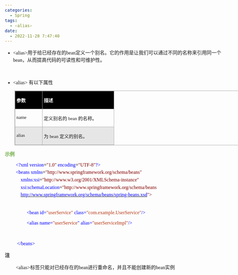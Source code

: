 ```yaml
---
categories:
  - Spring
tags:
  - ‹alias›
date:
  - 2022-11-28 7:47:40
---
```


<body lang=zh-CN style='font-family:"Microsoft YaHei UI";font-size:12.0pt'>
<!--StartFragment-->

<div style='direction:ltr;border-width:100%'>

<div style='direction:ltr;margin-top:0in;margin-left:0in;width:7.693in'>

<div style='direction:ltr;margin-top:0in;margin-left:0in;width:7.693in'>

<ul type=disc style='direction:ltr;unicode-bidi:embed;margin-top:0in;
 margin-bottom:0in'>
 <li style='margin-top:0;margin-bottom:0;vertical-align:middle'><span
     style='font-family:"Comic Sans MS";font-size:12.0pt'>&lt;alias&gt;</span><span
     style='font-family:"Microsoft YaHei UI";font-size:12.0pt'>用于给已经存在的</span><span
     style='font-family:"Comic Sans MS";font-size:12.0pt'>bean</span><span
     style='font-family:"Microsoft YaHei UI";font-size:12.0pt'>定义一个别名。它的作用是让我们可以通过不同的名称来引用同一个</span><span
     style='font-family:"Comic Sans MS";font-size:12.0pt'>bean</span><span
     style='font-family:"Microsoft YaHei UI";font-size:12.0pt'>，从而提高代码的可读性和可维护性。</span></li>
</ul>

<p style='margin-left:.375in;font-family:"Comic Sans MS";font-size:
12.0pt'>&nbsp;</p>

<ul type=disc style='direction:ltr;unicode-bidi:embed;margin-top:0in;
 margin-bottom:0in'>
 <li style='margin-top:0;margin-bottom:0;vertical-align:middle'><span
     style='font-family:"Comic Sans MS";font-size:12.0pt' lang=en-US>&lt;alias&gt;
     </span><span style='font-family:"Microsoft YaHei UI";font-size:12.0pt'
     lang=zh-CN>有以下属性</span></li>
</ul>

<div style='direction:ltr'>

<table border=1 cellpadding=0 cellspacing=0 valign=top style='direction:ltr;
 border-collapse:collapse;border-style:solid;border-color:#A3A3A3;border-width:
 1pt;margin-left:.3333in' title="" summary="">
 <tr>
  <td style='border-style:solid;border-color:#A3A3A3;border-width:1pt;
  background-color:black;vertical-align:top;width:.8465in;padding:2.0pt 3.0pt 2.0pt 3.0pt'>
  <p style='font-family:"Microsoft YaHei UI";font-size:11.5pt;
  color:white'><span style='font-weight:bold'>参数</span></p>
  </td>
  <td style='border-style:solid;border-color:#A3A3A3;border-width:1pt;
  background-color:black;vertical-align:top;width:2.3618in;padding:2.0pt 3.0pt 2.0pt 3.0pt'>
  <p style='font-family:"Microsoft YaHei UI";font-size:11.5pt;
  color:white'><span style='font-weight:bold'>描述</span></p>
  </td>
 </tr>
 <tr>
  <td style='border-style:solid;border-color:#A3A3A3;border-width:1pt;
  vertical-align:top;width:.8465in;padding:2.0pt 3.0pt 2.0pt 3.0pt'>
  <p style='font-family:"Comic Sans MS";font-size:11.5pt'
  lang=en-US>name</p>
  </td>
  <td style='border-style:solid;border-color:#A3A3A3;border-width:1pt;
  vertical-align:top;width:2.3618in;padding:2.0pt 3.0pt 2.0pt 3.0pt'>
  <p style='font-size:11.5pt'><span style='font-family:"Microsoft YaHei UI"'
  lang=zh-CN>定义别名的</span><span style='font-family:"Comic Sans MS"' lang=en-US> </span><span
  style='font-family:"Comic Sans MS"' lang=zh-CN>bean</span><span
  style='font-family:"Comic Sans MS"' lang=en-US> </span><span
  style='font-family:"Microsoft YaHei UI"' lang=zh-CN>的名称。</span></p>
  </td>
 </tr>
 <tr>
  <td style='border-style:solid;border-color:#A3A3A3;border-width:1pt;
  background-color:#E7E6E6;vertical-align:top;width:.8465in;padding:2.0pt 3.0pt 2.0pt 3.0pt'>
  <p style='font-family:"Comic Sans MS";font-size:11.5pt'>alias</p>
  </td>
  <td style='border-style:solid;border-color:#A3A3A3;border-width:1pt;
  background-color:#E7E6E6;vertical-align:top;width:2.3618in;padding:2.0pt 3.0pt 2.0pt 3.0pt'>
  <p style='font-size:11.5pt'><span style='font-family:"Microsoft YaHei UI"'>为</span><span
  style='font-family:"Comic Sans MS"'> bean </span><span style='font-family:
  "Microsoft YaHei UI"'>定义的别名。</span></p>
  </td>
 </tr>
</table>

</div>

<p style='font-family:"Microsoft YaHei UI";font-size:12.0pt;
color:#70AD47'><span style='font-weight:bold'>示例</span></p>

<p style='margin-left:.375in;margin-top:5pt;margin-bottom:5pt;font-size:12.0pt'><span
style='font-family:"Comic Sans MS";color:blue'>&lt;?xml</span><span
style='font-family:"Microsoft YaHei UI";color:blue'>&nbsp;</span><span
style='font-family:"Comic Sans MS";color:blue'>version</span><span
style='font-family:"Comic Sans MS";color:black'>=</span><span style='font-family:
"Comic Sans MS";color:maroon'>&quot;1.0&quot;</span><span style='font-family:
"Microsoft YaHei UI";color:blue'>&nbsp;</span><span style='font-family:"Comic Sans MS";
color:blue'>encoding</span><span style='font-family:"Comic Sans MS";color:black'>=</span><span
style='font-family:"Comic Sans MS";color:maroon'>&quot;UTF-8&quot;</span><span
style='font-family:"Comic Sans MS";color:blue'>?&gt;</span></p>

<p style='margin-left:.375in;margin-top:5pt;margin-bottom:5pt;font-size:12.0pt'><span
style='font-family:"Comic Sans MS";color:blue'>&lt;beans</span><span
style='font-family:"Microsoft YaHei UI";color:blue'>&nbsp;</span><span
style='font-family:"Comic Sans MS";color:blue'>xmlns</span><span
style='font-family:"Comic Sans MS";color:black'>=</span><span style='font-family:
"Comic Sans MS";color:maroon'>&quot;http://www.springframework.org/schema/beans&quot;</span></p>

<p style='margin-left:.375in;margin-top:5pt;margin-bottom:5pt;font-size:12.0pt'><span
style='font-family:"Microsoft YaHei UI";color:blue'>&nbsp;&nbsp;&nbsp;&nbsp;</span><span
style='font-family:"Comic Sans MS";color:blue'>xmlns:xsi</span><span
style='font-family:"Comic Sans MS";color:black'>=</span><span style='font-family:
"Comic Sans MS";color:maroon'>&quot;http://www.w3.org/2001/XMLSchema-instance&quot;</span></p>

<p style='margin-left:.375in;margin-top:5pt;margin-bottom:5pt;font-size:12.0pt'><span
style='font-family:"Microsoft YaHei UI";color:blue'>&nbsp;&nbsp;&nbsp;&nbsp;</span><span
style='font-family:"Comic Sans MS";color:blue'>xsi:schemaLocation</span><span
style='font-family:"Comic Sans MS";color:black'>=</span><span style='font-family:
"Comic Sans MS";color:maroon'>&quot;http://www.springframework.org/schema/beans</span></p>

<p style='margin-left:.375in;margin-top:5pt;margin-bottom:5pt;font-size:12.0pt'><span
style='font-family:"Microsoft YaHei UI";color:blue'>&nbsp;&nbsp;&nbsp;&nbsp;</span><a
href="http://www.springframework.org/schema/beans/spring-beans.xsd"><span
style='font-family:"Comic Sans MS";color:blue'>http://www.springframework.org/schema/beans/spring-beans.xsd</span></a><span
style='font-family:"Comic Sans MS";color:maroon'>&quot;&gt;</span></p>

<p style='margin-left:.375in;margin-top:5pt;margin-bottom:5pt;font-family:"Comic Sans MS";
font-size:12.0pt;color:blue'>&nbsp;</p>

<p style='margin-left:.75in;font-family:"Comic Sans MS";font-size:
12.0pt'><span style='color:blue'>&lt;bean id=</span><span style='color:#B43512'>&quot;userService&quot;</span><span
style='color:blue'> class=</span><span style='color:#B43512'>&quot;com.example.UserService&quot;</span><span
style='color:blue'>/&gt;</span></p>

<p style='margin-left:.75in;font-family:"Comic Sans MS";font-size:
12.0pt'><span style='color:blue'>&lt;alias name=</span><span style='color:#B43512'>&quot;userService</span><span
style='color:blue'>&quot; alias=</span><span style='color:#B43512'>&quot;userServiceImpl&quot;</span><span
style='color:blue'>/&gt;</span></p>

<p style='margin-left:.75in;font-family:"Comic Sans MS";font-size:
12.0pt;color:blue'>&nbsp;</p>

<p style='margin-left:.375in;margin-top:5pt;margin-bottom:5pt;font-size:12.0pt'><span
style='font-family:"Microsoft YaHei UI";color:black'>&nbsp;</span><span
style='font-family:"Comic Sans MS";color:blue'>&lt;/beans&gt;</span></p>

<p style='font-family:"Microsoft YaHei UI";font-size:12.0pt'><span
style='font-weight:bold'>注</span></p>

<p style='margin-left:.375in;font-size:12.0pt'><span
style='font-family:"Comic Sans MS"'>&lt;alias&gt;</span><span style='font-family:
"Microsoft YaHei UI"'>标签只能对已经存在的</span><span style='font-family:"Comic Sans MS"'>bean</span><span
style='font-family:"Microsoft YaHei UI"'>进行重命名，并且不能创建新的</span><span
style='font-family:"Comic Sans MS"'>bean</span><span style='font-family:"Microsoft YaHei UI"'>实例</span></p>

</div>

</div>

</div>

<!--EndFragment-->
</body>
